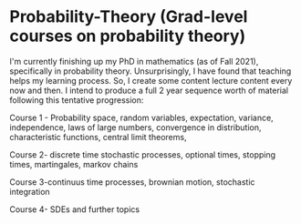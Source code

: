 # Probability-Theory (Grad-level courses on probability theory)

I'm currently finishing up my PhD in mathematics (as of Fall 2021), specifically
in probability theory.  Unsurprisingly, I have found that teaching helps my
learning process.  So, I create some content lecture content every now and then.
 I intend to produce a full 2 year sequence worth of material following this
tentative progression: 

Course 1 - Probability space, random variables, expectation,
variance, independence, laws of large numbers, convergence in
distribution, characteristic functions, central limit theorems, 

Course 2-  discrete time stochastic processes, optional times,
stopping times, martingales, markov chains 

Course 3-continuus time processes, brownian motion, stochastic integration

Course 4- SDEs and further topics


